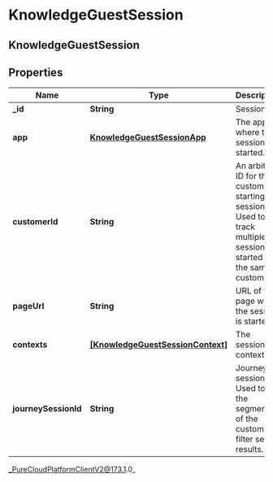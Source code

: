 # KnowledgeGuestSession

## KnowledgeGuestSession

## Properties

|Name | Type | Description | Notes|
|------------ | ------------- | ------------- | -------------|
| **_id** | **String** | Session ID. | [optional] |
| **app** | [**KnowledgeGuestSessionApp**](KnowledgeGuestSessionApp) | The app where the session is started. | |
| **customerId** | **String** | An arbitrary ID for the customer starting the session. Used to track multiple sessions started by the same customer. | |
| **pageUrl** | **String** | URL of the page where the session is started. | [optional] |
| **contexts** | [**[KnowledgeGuestSessionContext]**]([KnowledgeGuestSessionContext]) | The session contexts. | [optional] |
| **journeySessionId** | **String** | Journey session ID. Used to get the segments of the customer to filter search results. | [optional] |



_PureCloudPlatformClientV2@173.1.0_
